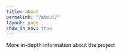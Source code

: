 ```yaml
---
title: about
permalink: "/about/"
layout: page
show_in_nav: true
---
```


More in-depth information about the project
